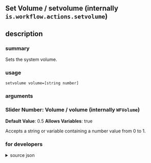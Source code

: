 
## Set Volume / setvolume (internally `is.workflow.actions.setvolume`)



## description
### summary
Sets the system volume.


### usage
`setvolume volume=[string number]`

### arguments
### Slider Number: Volume / volume (internally `WFVolume`)
**Default Value**: 0.5
**Allows Variables**: true


Accepts a string 
or variable
containing a number value from 0 to 1.

### for developers

<details><summary>source json</summary>
<p>
```json
{
	"ActionClass": "WFSetVolumeAction",
	"ActionKeywords": [
		"sound",
		"speaker",
		"loud"
	],
	"Category": "Music",
	"Description": {
		"DescriptionSummary": "Sets the system volume."
	},
	"IconName": "Sound.png",
	"InputPassthrough": true,
	"Name": "Set Volume",
	"Parameters": [
		{
			"Class": "WFSliderParameter",
			"DefaultValue": 0.5,
			"Description": "If you set the volume using a variable, use a number between 0 and 1 (for example, pass 0.5 for half volume).",
			"Key": "WFVolume",
			"Label": "Volume"
		}
	],
	"Subcategory": "Playback"
}
```
</p></details>
